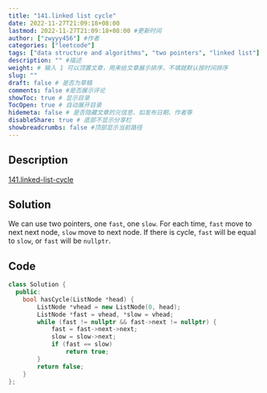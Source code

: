 ```yaml
---
title: "141.linked list cycle"
date: 2022-11-27T21:09:18+08:00
lastmod: 2022-11-27T21:09:18+08:00 #更新时间
author: ["zwyyy456"] #作者
categories: ["leetcode"]
tags: ["data structure and algorithms", "two pointers", "linked list"]
description: "" #描述
weight: # 输入 1 可以顶置文章，用来给文章展示排序，不填就默认按时间排序
slug: ""
draft: false # 是否为草稿
comments: false #是否展示评论
showToc: true # 显示目录
TocOpen: true # 自动展开目录
hidemeta: false # 是否隐藏文章的元信息，如发布日期、作者等
disableShare: true # 底部不显示分享栏
showbreadcrumbs: false #顶部显示当前路径
---
```

## Description
[141.linked-list-cycle](https://leetcode.com/problems/linked-list-cycle/)

## Solution
We can use two pointers, one `fast`, one `slow`. For each time, `fast` move to next next node, `slow` move to next node. If there is cycle, `fast` will be equal to `slow`, or `fast` will be `nullptr`.

## Code
```cpp
class Solution {
  public:
    bool hasCycle(ListNode *head) {
        ListNode *vhead = new ListNode(0, head);
        ListNode *fast = vhead, *slow = vhead;
        while (fast != nullptr && fast->next != nullptr) {
            fast = fast->next->next;
            slow = slow->next;
            if (fast == slow)
                return true;
        }
        return false;
    }
};
```

